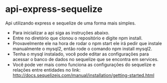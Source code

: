 # api-express-sequelize
Api utilizando express e sequelize de uma forma mais simples.

* Para inicializar a api siga as instruções abaixo.
* Entre no diretório que clonou o repositório e digite npm install.
* Provavelmente ele na hora de rodar o npm start ele irá pedir que instale manualmente o mysql2, então rode o comando npm install mysql2.
* Tenha o mysql instalado, você pode editar as configurações para acessar o banco de dados no sequelize que se encontra em services.
* Você pode ver mais como funciona as configurações do sequelize e relações entre entidades no link: http://docs.sequelizejs.com/manual/installation/getting-started.html
